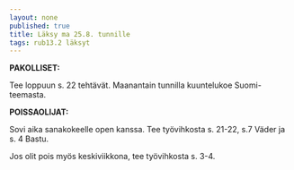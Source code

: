 ```yaml
---
layout: none
published: true
title: Läksy ma 25.8. tunnille
tags: rub13.2 läksyt
---
```

**PAKOLLISET:**

Tee loppuun s. 22 tehtävät. Maanantain tunnilla kuuntelukoe Suomi-teemasta.

**POISSAOLIJAT:**

Sovi aika sanakokeelle open kanssa. Tee työvihkosta s. 21-22, s.7 Väder ja s. 4 Bastu.

Jos olit pois myös keskiviikkona, tee työvihkosta s. 3-4.
